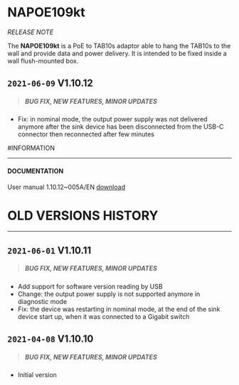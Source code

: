 # NAPOE109kt

*RELEASE NOTE*

The **NAPOE109kt** is a PoE to TAB10s adaptor able to hang the TAB10s to the wall and provide data and power delivery.
It is intended to be fixed inside a wall flush-mounted box.

## `2021-06-09` V1.10.12
>##### **BUG FIX, NEW FEATURES, MINOR UPDATES**
- Fix: in nominal mode, the output power supply was not delivered anymore after the sink device has been disconnected from the USB-C connector then reconnected after few minutes

#INFORMATION
***********************************************************************
#### **DOCUMENTATION**
User manual 1.10.12~005A/EN [download](https://github.com/Qeedji/archives/blob/master/downloads/napoe/napoe109kt/V1.10.12/napoe109kt-user_manual-1.10.12~005A_en.pdf)

# OLD VERSIONS HISTORY
***********************************************************************

## `2021-06-01` V1.10.11
>##### **BUG FIX, NEW FEATURES, MINOR UPDATES**
- Add support for software version reading by USB
- Change: the output power supply is not supported anymore in diagnostic mode
- Fix: the device was restarting in nominal mode, at the end of the sink device start up, when it was connected to a Gigabit switch

## `2021-04-08` V1.10.10
>##### **BUG FIX, NEW FEATURES, MINOR UPDATES**
- Initial version

